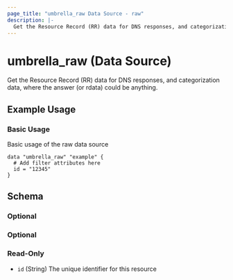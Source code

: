 ```yaml
---
page_title: "umbrella_raw Data Source - raw"
description: |-
  Get the Resource Record (RR) data for DNS responses, and categorization data, where the answer (or rdata) could be anything.
---
```


# umbrella_raw (Data Source)

Get the Resource Record (RR) data for DNS responses, and categorization data, where the answer (or rdata) could be anything.

## Example Usage


### Basic Usage

Basic usage of the raw data source

```hcl
data "umbrella_raw" "example" {
  # Add filter attributes here
  id = "12345"
}
```



## Schema

### Optional



### Optional



### Read-Only

- `id` (String) The unique identifier for this resource



